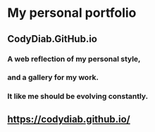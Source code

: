 # My personal portfolio
## CodyDiab.GitHub.io
### A web reflection of my personal style,
### and a gallery for my work.
### It like me should be evolving constantly.
## https://codydiab.github.io/
